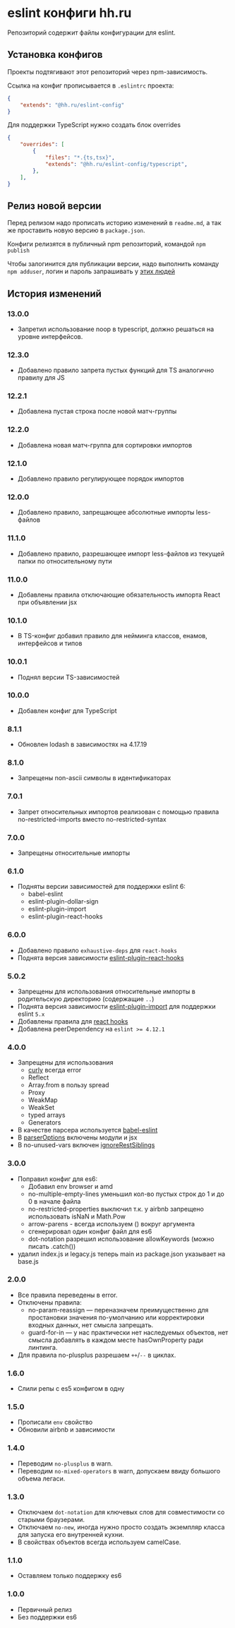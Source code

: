 # eslint конфиги hh.ru

Репозиторий содержит файлы конфигурации для eslint.

## Установка конфигов

Проекты подтягивают этот репозиторий через npm-зависимость.

Cсылка на конфиг прописывается в `.eslintrc` проекта:
```json
{
    "extends": "@hh.ru/eslint-config"
}
```

Для поддержки TypeScript нужно создать блок overrides
```json
{
    "overrides": [
        {
            "files": "*.{ts,tsx}",
            "extends": "@hh.ru/eslint-config/typescript",
        },
    ],
}
```

## Релиз новой версии

Перед релизом надо прописать историю изменений в `readme.md`, а так же проставить новую версию в `package.json`.

Конфиги релизятся в публичный npm репозиторий, командой `npm publish`

Чтобы залогинится для публикации версии, надо выполнить команду `npm adduser`, логин и пароль запрашивать у [этих людей](https://wiki.hh.ru/pages/viewpage.action?pageId=119046554)


## История изменений

### 13.0.0

* Запретил использование noop в typescript, должно решаться на уровне интерфейсов.

### 12.3.0

* Добавлено правило запрета пустых функций для TS аналогично правилу для JS

### 12.2.1

* Добавлена пустая строка после новой матч-группы

### 12.2.0

* Добавлена новая матч-группа для сортировки импортов

### 12.1.0

* Добавлено правило регулирующее порядок импортов

### 12.0.0

* Добавлено правило, запрещающее абсолютные импорты less-файлов

### 11.1.0

* Добавлено правило, разрешающее импорт less-файлов из текущей папки по относительному пути

### 11.0.0

* Добавлены правила отключающие обязательность импорта React при объявлении jsx

### 10.1.0

* В TS-конфиг добавил правило для нейминга классов, енамов, интерфейсов и типов

### 10.0.1

* Поднял версии TS-зависимостей

### 10.0.0

* Добавлен конфиг для TypeScript

### 8.1.1

* Обновлен lodash в зависимостях на 4.17.19

### 8.1.0

* Запрещены non-ascii символы в идентификаторах

### 7.0.1

* Запрет относительных импортов реализован с помощью правила no-restricted-imports вместо no-restricted-syntax

### 7.0.0

* Запрещены относительные импорты

### 6.1.0
* Подняты версии зависимостей для поддержки eslint 6:
    * babel-eslint
    * eslint-plugin-dollar-sign
    * eslint-plugin-import
    * eslint-plugin-react-hooks


### 6.0.0
* Добавлено правило `exhaustive-deps` для `react-hooks`
* Поднята версия зависимости [eslint-plugin-react-hooks](https://www.npmjs.com/package/eslint-plugin-react-hooks)

### 5.0.2
* Запрещены для использования относительные импорты в родительскую директорию (содержащие `..`)
* Поднята версия зависимости [eslint-plugin-import](https://www.npmjs.com/package/eslint-plugin-import) для поддержки eslint `5.x`
* Добавлены правила для [react hooks](https://www.npmjs.com/package/eslint-plugin-react-hooks)
* Добавлена peerDependency на `eslint >= 4.12.1`

### 4.0.0

* Запрещены для использования
  * [curly](https://eslint.org/docs/rules/curly) всегда error
  * Reflect
  * Array.from в пользу spread
  * Proxy
  * WeakMap
  * WeakSet
  * typed arrays
  * Generators
* В качестве парсера используется [babel-eslint](https://www.npmjs.com/package/babel-eslint)
* В [parserOptions](https://eslint.org/docs/user-guide/configuring#specifying-parser-options) включены модули и jsx
* В no-unused-vars включен [ignoreRestSiblings](https://eslint.org/docs/rules/no-unused-vars#ignorerestsiblings)

### 3.0.0

* Поправил конфиг для es6:
  * Добавил env browser и amd
  * no-multiple-empty-lines уменьшил кол-во пустых строк до 1 и до 0 в начале файла
  * no-restricted-properties выключил т.к. у airbnb запрещено использовать isNaN и Math.Pow
  * arrow-parens - всегда используем () вокруг аргумента
  * сгенерировал один конфиг файл для es6
  * dot-notation разрешил использование allowKeywords (можно писать .catch())
* удалил index.js и legacy.js теперь main из package.json указывает на base.js

### 2.0.0

* Все правила переведены в error.
* Отключены правила:
  * no-param-reassign — переназначем преимущественно для простановки значения по-умолчанию или корректировки входных
    данных, нет смысла запрещать.
  * guard-for-in — у нас практически нет наследуемых объектов, нет смысла добавлять в каждом месте hasOwnProperty ради
    линтинга.
* Для правила no-plusplus разрешаем `++`/`--` в циклах.

### 1.6.0

* Слили репы с es5 конфигом в одну

### 1.5.0

* Прописали `env` свойство
* Обновили airbnb и зависимости

### 1.4.0

* Переводим `no-plusplus` в warn.
* Переводим `no-mixed-operators` в warn, допускаем ввиду большого объема легаси.

### 1.3.0

* Отключаем `dot-notation` для ключевых слов для совместимости со старыми браузерами.
* Отключаем `no-new`, иногда нужно просто создать экземпляр класса для запуска его внутренней кухни.
* В свойствах объектов всегда используем camelCase.

### 1.1.0

* Оставляем только поддержку es6

### 1.0.0

* Первичный релиз
* Без поддержки es6
